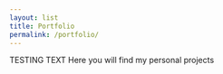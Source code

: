 ```yaml
---
layout: list
title: Portfolio
permalink: /portfolio/
---
```

TESTING TEXT Here you will find my personal projects

<!--texto que me puso al IA
---
layout: page
title: Portfolio
---

<h1>My Projects</h1>
<ul>
{% for project in site.projects %}
  <li>
    <a href="{{ project.url }}">{{ project.title }}</a> - {{ project.description }}
  </li>
{% endfor %}
</ul>

